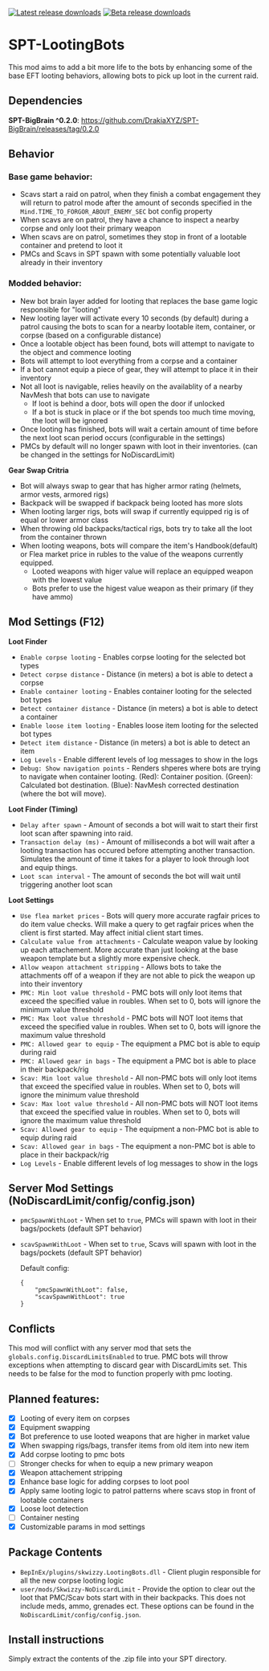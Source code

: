 [![Latest release downloads](https://img.shields.io/github/downloads/skwizzy/SPT-LootingBots/latest/total?label=dowloads%40latest)](https://github.com/Skwizzy/SPT-LootingBots/releases/tag/v1.1.5-aki-3.7.1)
[![Beta release downloads](https://img.shields.io/github/downloads/Skwizzy/SPT-LootingBots/v1.2.0-aki-3.7.6-beta/total)](https://github.com/Skwizzy/SPT-LootingBots/releases/tag/v1.2.0-aki-3.7.6-beta)


# SPT-LootingBots

This mod aims to add a bit more life to the bots by enhancing some of the base EFT looting behaviors, allowing bots to pick up loot in the current raid. 

## Dependencies
**SPT-BigBrain ^0.2.0**: https://github.com/DrakiaXYZ/SPT-BigBrain/releases/tag/0.2.0

## Behavior

### Base game behavior:
  - Scavs start a raid on patrol, when they finish a combat engagement they will return to patrol mode after the amount of seconds specified in the `Mind.TIME_TO_FORGOR_ABOUT_ENEMY_SEC` bot config property
  - When scavs are on patrol, they have a chance to inspect a nearby corpse and only loot their primary weapon
  - When scavs are on patrol, sometimes they stop in front of a lootable container and pretend to loot it
  - PMCs and Scavs in SPT spawn with some potentially valuable loot already in their inventory
  
### Modded behavior:
  - New bot brain layer added for looting that replaces the base game logic responsible for "looting"
  - New looting layer will activate every 10 seconds (by default) during a patrol causing the bots to scan for a nearby lootable item, container, or corpse (based on a configurable distance)
  - Once a lootable object has been found, bots will attempt to navigate to the object and commence looting
  - Bots will attempt to loot everything from a corpse and a container
  - If a bot cannot equip a piece of gear, they will attempt to place it in their inventory 
  - Not all loot is navigable, relies heavily on the availablity of a nearby NavMesh that bots can use to navigate
    - If loot is behind a door, bots will open the door if unlocked 
    - If a bot is stuck in place or if the bot spends too much time moving, the loot will be ignored
  - Once looting has finished, bots will wait a certain amount of time before the next loot scan period occurs (configurable in the settings)
  - PMCs by default will no longer spawn with loot in their inventories. (can be changed in the settings for NoDiscardLimit)

**Gear Swap Critria** 
- Bot will always swap to gear that has higher armor rating (helmets, armor vests, armored rigs)
- Backpack will be swapped if backpack being looted has more slots
- When looting larger rigs, bots will swap if currently equipped rig is of equal or lower armor class
- When throwing old backpacks/tactical rigs, bots try to take all the loot from the container thrown
- When looting weapons, bots will compare the item's Handbook(default) or Flea market price in rubles to the value of the weapons currently equipped. 
  - Looted weapons with higer value will replace an equipped weapon with the lowest value
  - Bots prefer to use the higest value weapon as their primary (if they have ammo)

## Mod Settings (F12)
**Loot Finder**
- `Enable corpse looting` - Enables corpse looting for the selected bot types
- `Detect corpse distance` - Distance (in meters) a bot is able to detect a corpse
- `Enable container looting` - Enables container looting for the selected bot types
- `Detect container distance` - Distance (in meters) a bot is able to detect a container
- `Enable loose item looting` - Enables loose item looting for the selected bot types
- `Detect item distance` - Distance (in meters) a bot is able to detect an item
- `Log Levels` - Enable different levels of log messages to show in the logs
- `Debug: Show navigation points` - Renders shperes where bots are trying to navigate when container looting. (Red): Container position. (Green): Calculated bot destination. (Blue): NavMesh corrected destination (where the bot will move).

**Loot Finder (Timing)**
- `Delay after spawn` - Amount of seconds a bot will wait to start their first loot scan after spawning into raid.
- `Transaction delay (ms)` - Amount of milliseconds a bot will wait after a looting transaction has occured before attempting another transaction. Simulates the amount of time it takes for a player to look through loot and equip things.
- `Loot scan interval` - The amount of seconds the bot will wait until triggering another loot scan

**Loot Settings**
- `Use flea market prices` - Bots will query more accurate ragfair prices to do item value checks. Will make a query to get ragfair prices when the client is first started. May affect initial client start times.
- `Calculate value from attachments` - Calculate weapon value by looking up each attachement. More accurate than just looking at the base weapon template but a slightly more expensive check.
- `Allow weapon attachment stripping` - Allows bots to take the attachments off of a weapon if they are not able to pick the weapon up into their inventory
- `PMC: Min loot value threshold` - PMC bots will only loot items that exceed the specified value in roubles. When set to 0, bots will ignore the minimum value threshold
- `PMC: Max loot value threshold` - PMC bots will NOT loot items that exceed the specified value in roubles. When set to 0, bots will ignore the maximum value threshold
- `PMC: Allowed gear to equip` - The equipment a PMC bot is able to equip during raid
- `PMC: Allowed gear in bags` - The equipment a PMC bot is able to place in their backpack/rig
- `Scav: Min loot value threshold` - All non-PMC bots will only loot items that exceed the specified value in roubles. When set to 0, bots will ignore the minimum value threshold
- `Scav: Max loot value threshold` - All non-PMC bots will NOT loot items that exceed the specified value in roubles. When set to 0, bots will ignore the maximum value threshold
- `Scav: Allowed gear to equip` - The equipment a non-PMC bot is able to equip during raid
- `Scav: Allowed gear in bags` - The equipment a non-PMC bot is able to place in their backpack/rig
- `Log Levels` - Enable different levels of log messages to show in the logs

## Server Mod Settings (NoDiscardLimit/config/config.json)
- `pmcSpawnWithLoot` - When set to `true`, PMCs will spawn with loot in their bags/pockets (default SPT behavior)
- `scavSpawnWithLoot` - When set to `true`, Scavs will spawn with loot in the bags/pockets (default SPT behavior)

  Default config: 
  ```
  {
      "pmcSpawnWithLoot": false,
      "scavSpawnWithLoot": true
  }

## Conflicts

This mod will conflict with any server mod that sets the `globals.config.DiscardLimitsEnabled` to true. PMC bots will throw exceptions when attempting to discard gear with DiscardLimits set. This needs to be false for the mod to function properly with pmc looting.

## Planned features:
- [x] Looting of every item on corpses
- [x] Equipment swapping
- [x] Bot preference to use looted weapons that are higher in market value
- [x] When swapping rigs/bags, transfer items from old item into new item
- [x] Add corpse looting to pmc bots
- [ ] Stronger checks for when to equip a new primary weapon
- [x] Weapon attachement stripping
- [x] Enhance base logic for adding corpses to loot pool
- [x] Apply same looting logic to patrol patterns where scavs stop in front of lootable containers
- [x] Loose loot detection
- [ ] Container nesting
- [x] Customizable params in mod settings

## Package Contents
- `BepInEx/plugins/skwizzy.LootingBots.dll` - Client plugin responsible for all the new corpse looting logic
- `user/mods/Skwizzy-NoDiscardLimit` - Provide the option to clear out the loot that PMC/Scav bots start with in their backpacks. This does not include meds, ammo, grenades ect. These options can be found in the `NoDiscardLimit/config/config.json`.

## Install instructions
Simply extract the contents of the .zip file into your SPT directory.
    
